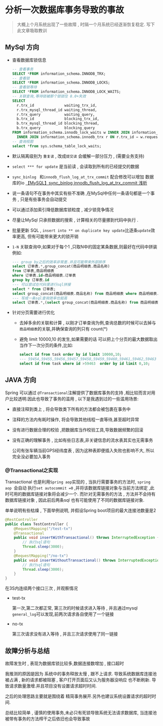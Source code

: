 # 分析一次数据库事务导致的事故

> 大概上个月系统出现了一些故障 , 时隔一个月系统已经逐渐恢复稳定. 写下此文章吸取教训

## MySql 方向

* 查看数据库锁信息

  ```sql
  -- 查看事务
  SELECT *FROM information_schema.INNODB_TRX;
  -- 查看锁
  SELECT *FROM information_schema.INNODB_LOCKS;
  -- 查看锁等待
  SELECT *FROM information_schema.INNODB_LOCK_WAITS;
  -- 关联查询,等待锁被那个锁锁住 8.0+失效
  SELECT
    r.trx_id              waiting_trx_id,
    r.trx_mysql_thread_id waiting_thread,
    r.trx_query           waiting_query,
    b.trx_id              blocking_trx_id,
    b.trx_mysql_thread_id blocking_thread,
    b.trx_query           blocking_query
  FROM information_schema.innodb_lock_waits w INNER JOIN information_schema.innodb_trx b ON b.trx_id = w.blocking_trx_id
    INNER JOIN information_schema.innodb_trx r ON r.trx_id = w.requesting_trx_id;
  -- 查询视图
  select *from sys.schema_table_lock_waits;
  ```

* 默认隔离级别为 `重复读` , 改成`提交读` 会缓解一部分压力 , (需要业务支持)

* `select *** for update` 是当前读 , 会读取到所有的已经提交的数据

* `sync_binlog ` 和`innodb_flush_log_at_trx_commit` 配合修改可以增加 数据库的io [【MySQL】sync_binlog innodb_flush_log_at_trx_commit 浅析](http://blog.itpub.net/22664653/viewspace-1063134/)

* 说一条语句不在事务中其实有些不准确 ,在MySql中任何一条语句都是一个事务 , 只是有些事务会自动提交

* 可以通过添加索引降低数据库锁粒度 , 减少锁竞争情况

* 尽量让MySql 只承担数据的搜索 , 计算相关的尽量挪到代码中执行 . 

* 批量更新 SQL , `insert into ** on duplicate key update`比逐条`update`效率更高, 但有可能带来更大的锁开销

* `1-N` 关联查询中,如果对于每个1 ,只取N中的固定某条数据,则最好在代码中拼装 例如:
  
  ```sql
  --- group by之后的效率非常差.并且可能带来外部排序
  select 订单表.*,group_concat(商品明细表.商品名称)
  from 订单表,商品明细表
  where 订单表.id=商品明细表.订单表
  group by 订单表.id
  --- 可以尝试在代码里进行sql拼接
  select * from 订单表;
  select group_concat(商品明细表.商品名称) from 商品明细表 where 商品明细表.订单表 =id;
  --- 写成一条sql查询效率也挺高
  select 订单表.*,(select group_concat(商品明细表.商品名称) from 商品明细表 where 订单表.id=商品明细表.订单表)  from 订单表;
  ```
* 针对分页需要进行优化
  
  * 去掉多余的关联和计算 , 以刚才订单查询为例,查询总数的时候可以去掉与`商品明细表`的关联,并确保查询的列只有 count(*)
  
  * 避免 limit 10000,10 的发生,如果需要的话 可以把上个分页的最大数据取出当作下一次分页的条件,比如:
  
    ```sql
    select id from task order by id limit 10000,10;
    --- 59454,59455,59456,59457,59458,59459,59460,59461,59462,59463
    select id from task where id >59463  order by id limit 0,10;
    ```
## JAVA 方向

Spring 可以通过 `@Transactional`注解提供了数据库事务的支持 ,相比较而言对用户比较透明.因此也导致了事务的滥用 , 以下是我遇到过的一些滥用场景:

* 直接注释到类上 , 将会导致类下所有的方法都会被包裹在事务中

* 注释的方法内有耗时操作, 将会导致其他线程一直等待,甚至超时异常

* 没有进行数据合理的校验 ,把数据库当作校验工具,导致数据频繁的回滚

* 没有正确的理解事务 , 比如有些日志表,非关键信息的流水表其实也无需事务

  公司有张车辆当前GPS经纬度表 , 因为这种表即便插入失败也影响不大, 所以完全没必要加入事务

### @Transactional之实现

Transactional 也是利用`Spring aop`实现的 , 当执行需要事务的方法时, `spring aop `会自动 执行`set autocommit =0` ,并将该数据库链接对象与当前方法绑定 ,此时可用的数据库链接对象将会减少一个. 而针对无需事务的方法 , 方法并不会持有数据库链接对象  , 因此前后两条sql 也有可能使用了不同的数据库链接对象.

单单说明有些枯燥 , 下面举例说明, 并假设Spring boot项目的最大连接池数量是2

```java
@RestController
public class TestController {
    @RequestMapping("/test-tx")
    @Transactional
    public void insertWithTransactional() throws InterruptedException {
        // 执行sql语句
        Thread.sleep(3000);
    }
    @RequestMapping("/no-tx")
    public void insertWithoutTransactional() throws InterruptedException {
        // 执行sql语句
        Thread.sleep(3000);
    }
}
```

在3S内连续两个接口三次 , 并观察情况

* test-tx

  第一次,第二次都正常, 第三次的时候请求进入等待 , 并且通过mysql `general_log`可以发现,前两次请求各自使用了一个链接

* no-tx

  第三次请求没有进入等待 , 并且三次请求使用了同一链接

## 故障分析与总结

故障发生时 , 表现为数据库锁比较多,数据连接数增加 , 接口超时

我推测的原因是因为 系统中的事务释放太慢 , 跟不上请求. 导致系统数据库连接池被占满 , 新的请求都被阻塞 , 客户打开页面后又认为服务器没响应 也不断刷新. 导致请求数量激增.并且项目没有设置请求超时时间. 

之后的处理思路主要就是围绕着 精简事务展开.另外也建议系统设置请求的超时时间.

总结比较简单 , 谨慎的使用事务,未必只有死锁导致系统无法请求数据库, 当连接池被带有事务的方法榨干之后依旧也会导致事故